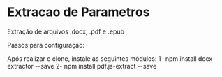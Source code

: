 # Extracao de Parametros
Extração de arquivos .docx, .pdf e .epub

Passos para configuração:

Após realizar o clone, instale as seguintes módulos: 
    1- npm install docx-extractor --save
    2- npm install pdf.js-extract --save
